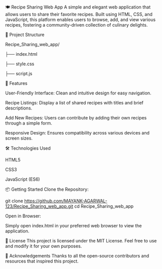 🍽️ Recipe Sharing Web App
A simple and elegant web application that allows users to share their favorite recipes. Built using HTML, CSS, and JavaScript, this platform enables users to browse, add, and view various recipes, fostering a community-driven collection of culinary delights.

📁 Project Structure

Recipe_Sharing_web_app/

├── index.html

├── style.css

├── script.js

🚀 Features

User-Friendly Interface: Clean and intuitive design for easy navigation.

Recipe Listings: Display a list of shared recipes with titles and brief descriptions.

Add New Recipes: Users can contribute by adding their own recipes through a simple form.

Responsive Design: Ensures compatibility across various devices and screen sizes.

🛠️ Technologies Used

HTML5

CSS3

JavaScript (ES6)

📦 Getting Started
Clone the Repository:

git clone https://github.com/MAYANK-AGARWAL-123/Recipe_Sharing_web_app.git
cd Recipe_Sharing_web_app

Open in Browser:

Simply open index.html in your preferred web browser to view the application.

📄 License
This project is licensed under the MIT License. Feel free to use and modify it for your own purposes.

🙏 Acknowledgements
Thanks to all the open-source contributors and resources that inspired this project.

